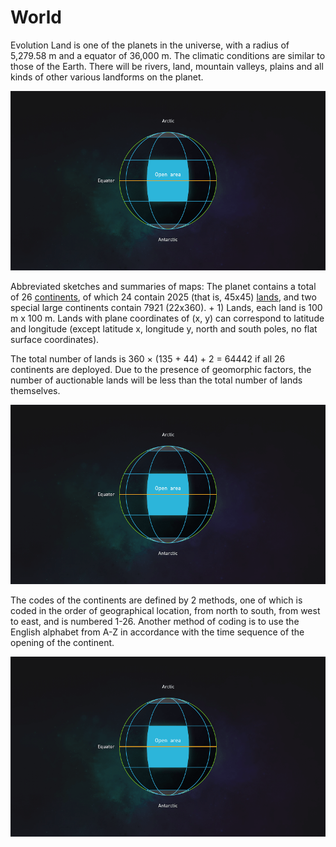 # World

Evolution Land is one of the planets in the universe, with a radius of 5,279.58 m and a equator of 36,000 m. The climatic conditions are similar to those of the Earth. There will be rivers, land, mountain valleys, plains and all kinds of other various landforms on the planet.

![The Evolution Land continents from planet view](../../.gitbook/assets/continent1%20%282%29.png)

Abbreviated sketches and summaries of maps: The planet contains a total of 26 [continents](continent.md), of which 24 contain 2025 \(that is, 45x45\) [lands](land.md), and two special large continents contain 7921 \(22x360\). + 1\) Lands, each land is 100 m x 100 m. Lands with plane coordinates of \(x, y\) can correspond to latitude and longitude \(except latitude x, longitude y, north and south poles, no flat surface coordinates\).

The total number of lands is 360 × \(135 + 44\) + 2 = 64442 if all 26 continents are deployed. Due to the presence of geomorphic factors, the number of auctionable lands will be less than the total number of lands themselves.

![The plane of view of the Evolution Land&apos;s continent](../../.gitbook/assets/continent1%20%282%29%20%282%29.png)

The codes of the continents are defined by 2 methods, one of which is coded in the order of geographical location, from north to south, from west to east, and is numbered 1-26. Another method of coding is to use the English alphabet from A-Z in accordance with the time sequence of the opening of the continent.

![The distribution and design of the continent A&#x2019;s lands on Evolution land](../../.gitbook/assets/continent1%20%282%29%20%281%29.png)

